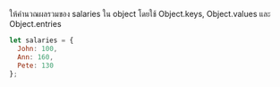 ให้คำนวณผลรวมของ salaries ใน object โดยใช้ Object.keys, Object.values และ Object.entries 

```js
let salaries = {
  John: 100,
  Ann: 160,
  Pete: 130
};
```